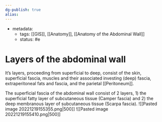 ```yaml
---
dg-publish: true
alias:
---
```

- metadata:
	- tags: [[GIS]], [[Anatomy]], [[Anatomy of the Abdominal Wall]]
	- status: #e 
# Layers of the abdominal wall
It’s layers, proceeding from superficial to deep, consist of the skin, superficial fascia, muscles and their associated investing (deep) fascia, extraperitoneal fats and fascia, and the parietal [[Peritoneum]].

The superficial fascia of the abdominal wall consist of 2 layers, 1) the superficial fatty layer of subcutaneous tissue (Camper fascia) and 2) the deep membranous layer of subcutaneous tissue (Scarpa fascia).
![[Pasted image 20221219155355.png|500]]
![[Pasted image 20221219155410.png|500]]